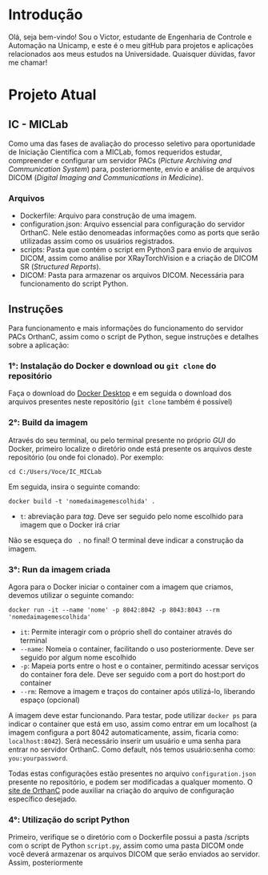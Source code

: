 # Introdução
Olá, seja bem-vindo! Sou o Victor, estudante de Engenharia de Controle e Automação na Unicamp, e este 
é o meu gitHub para projetos e aplicações relacionados aos meus estudos na Universidade. 
Quaisquer dúvidas, favor me chamar!
# Projeto Atual
## IC - MICLab
Como uma das fases de avaliação do processo seletivo para oportunidade de Iniciação Científica com
a MICLab, fomos requeridos estudar, compreender e configurar um servidor PACs (*Picture Archiving and Communication System*)
para, posteriormente, envio e análise de arquivos DICOM (*Digital Imaging and Communications in Medicine*).
### Arquivos
- Dockerfile: Arquivo para construção de uma imagem.
- configuration.json: Arquivo essencial para configuração do servidor OrthanC. Nele estão denomeadas informações como as ports que serão utilizadas assim como os usuários registrados.
- scripts: Pasta que contém o script em Python3 para envio de arquivos DICOM, assim como análise por XRayTorchVision e a criação de DICOM SR (*Structured Reports*).
- DICOM: Pasta para armazenar os arquivos DICOM. Necessária para funcionamento do script Python.
## Instruções
Para funcionamento e mais informações do funcionamento do servidor PACs OrthanC, assim como o script de Python, segue instruções e detalhes sobre a aplicação:
### 1°: Instalação do Docker e download ou `git clone` do repositório
  Faça o download do [Docker Desktop](https://docs.docker.com/desktop/install/windows-install/) e em seguida o download dos arquivos presentes neste repositório (`git clone` também é possível)
### 2°: Build da imagem
  Através do seu terminal, ou pelo terminal presente no próprio *GUI* do Docker, primeiro localize o diretório onde está presente os arquivos deste repositório (ou onde foi clonado). Por exemplo:
  
    cd C:/Users/Voce/IC_MICLab
  
  Em seguida, insira o seguinte comando: 

    docker build -t 'nomedaimagemescolhida' .

  - `t`: abreviação para *tag*. Deve ser seguido pelo nome escolhido para imagem que o Docker irá criar

  Não se esqueça do ` .` no final! O terminal deve indicar a construção da imagem. 

### 3°: Run da imagem criada
  Agora para o Docker iniciar o container com a imagem que criamos, devemos utilizar o seguinte comando:

    docker run -it --name 'nome' -p 8042:8042 -p 8043:8043 --rm 'nomedaimagemescolhida'

  - `it`: Permite interagir com o próprio shell do container através do terminal
  - `--name`: Nomeia o container, facilitando o uso posteriormente. Deve ser seguido por algum nome escolhido
  - `-p`: Mapeia ports entre o host e o container, permitindo acessar serviços do container fora dele. Deve ser seguido com a port do host:port do container
  - `--rm`: Remove a imagem e traços do container após utilizá-lo, liberando espaço (opcional)

A imagem deve estar funcionando. Para testar, pode utilizar `docker ps` para indicar o container que está em uso, assim como entrar em um localhost (a imagem configura a port 8042 automaticamente, assim, ficaria como: `localhost:8042`). Será necessário inserir um usuário e uma senha para entrar no servidor OrthanC. Como default, nós temos usuário:senha como: `you:yourpassword`.

Todas estas configurações estão presentes no arquivo `configuration.json` presente no repositório, e podem ser modificadas a qualquer momento. O [site de OrthanC](https://orthanc.uclouvain.be/book/users/configuration.html) pode auxiliar na criação do arquivo de configuração específico desejado.

### 4°: Utilização do script Python
  Primeiro, verifique se o diretório com o Dockerfile possui a pasta /scripts com o script de Python `script.py`, assim como uma pasta DICOM onde você deverá armazenar os arquivos DICOM que serão enviados ao servidor. Assim, posteriormente
